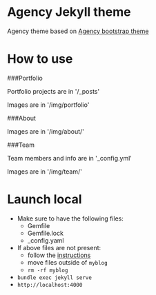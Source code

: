 Agency Jekyll theme
====================

Agency theme based on [Agency bootstrap theme ](https://startbootstrap.com/template-overviews/agency/)

# How to use

###Portfolio 

Portfolio projects are in '/_posts'

Images are in '/img/portfolio'

###About

Images are in '/img/about/'

###Team

Team members and info are in '_config.yml'

Images are in '/img/team/'


# Launch local

- Make sure to have the following files:
    - Gemfile
    - Gemfile.lock
    - _config.yaml
- If above files are not present:
    - follow the [instructions](https://jekyllrb.com/docs/)
    - move files outside of `myblog`
    - `rm -rf myblog`
- `bundle exec jekyll serve`
- `http://localhost:4000`

